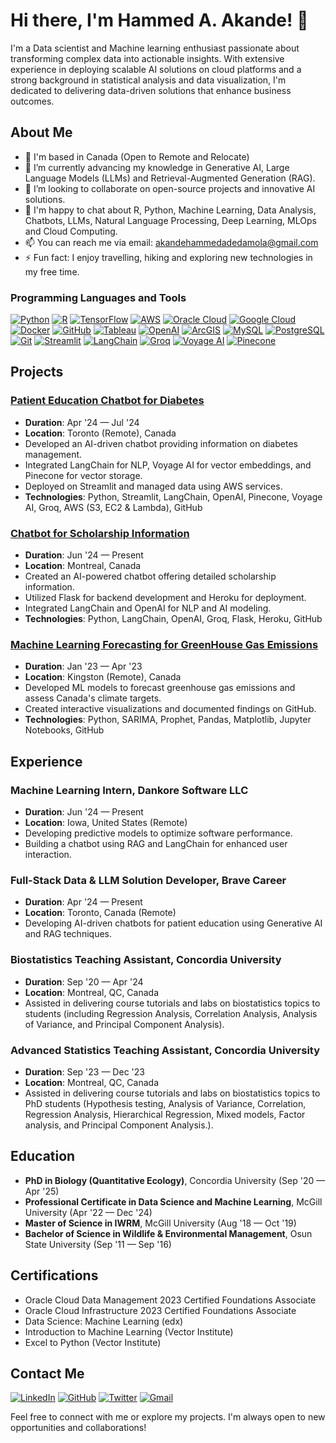 # Hi there, I'm Hammed A. Akande! 👋

I'm a Data scientist and Machine learning enthusiast passionate about transforming complex data into actionable insights. With extensive experience in deploying scalable AI solutions on cloud platforms and a strong background in statistical analysis and data visualization, I'm dedicated to delivering data-driven solutions that enhance business outcomes.

## About Me

- 📍 I'm based in Canada (Open to Remote and Relocate)
- 🌱 I’m currently advancing my knowledge in Generative AI, Large Language Models (LLMs) and Retrieval-Augmented Generation (RAG).
- 👯 I’m looking to collaborate on open-source projects and innovative AI solutions.
- 💬 I'm happy to chat about R, Python, Machine Learning, Data Analysis, Chatbots, LLMs, Natural Language Processing, Deep Learning, MLOps and Cloud Computing.
- 📫 You can reach me via email: [akandehammedadedamola@gmail.com](mailto:akandehammedadedamola@gmail.com)
- ⚡ Fun fact: I enjoy travelling, hiking and exploring new technologies in my free time.


### Programming Languages and Tools
[![Python](https://img.shields.io/badge/Python-3776AB?logo=python&logoColor=white)](https://www.python.org/)
[![R](https://img.shields.io/badge/R-276DC3?logo=r&logoColor=white)](https://www.r-project.org/)
[![TensorFlow](https://img.shields.io/badge/TensorFlow-FF6F00?logo=tensorflow&logoColor=white)](https://www.tensorflow.org/)
[![AWS](https://img.shields.io/badge/Amazon_AWS-232F3E?logo=https://www.google.com/url?sa=i&url=https%3A%2F%2Fwww.zluri.com%2Fcatalog%2Faws-management-console%2F&psig=AOvVaw3WmdaSb9g-M6gTQco1mEMF&ust=1721455755479000&source=images&cd=vfe&opi=89978449&ved=0CBEQjRxqFwoTCJDp-sm4socDFQAAAAAdAAAAABAE&logoColor=white)](https://aws.amazon.com/)
[![Oracle Cloud](https://img.shields.io/badge/Oracle_Cloud-F80000?logo=oracle&logoColor=white)](https://www.oracle.com/cloud/)
[![Google Cloud](https://img.shields.io/badge/Google_Cloud-4285F4?logo=google-cloud&logoColor=white)](https://cloud.google.com/)
[![Docker](https://img.shields.io/badge/Docker-2496ED?logo=docker&logoColor=white)](https://www.docker.com/)
[![GitHub](https://img.shields.io/badge/GitHub-100000?logo=github&logoColor=white)](https://github.com/)
[![Tableau](https://img.shields.io/badge/Tableau-E97627?logo=tableau&logoColor=white)](https://www.tableau.com/)
[![OpenAI](https://img.shields.io/badge/OpenAI-412991?logo=openai&logoColor=white)](https://www.openai.com/)
[![ArcGIS](https://img.shields.io/badge/ArcGIS-0067A3?logo=arcgis&logoColor=white)](https://www.esri.com/en-us/arcgis/about-arcgis/overview)
[![MySQL](https://img.shields.io/badge/MySQL-4479A1?logo=mysql&logoColor=white)](https://www.mysql.com/)
[![PostgreSQL](https://img.shields.io/badge/PostgreSQL-336791?logo=postgresql&logoColor=white)](https://www.postgresql.org/)
[![Git](https://img.shields.io/badge/Git-F05032?logo=git&logoColor=white)](https://git-scm.com/)
[![Streamlit](https://img.shields.io/badge/Streamlit-FF4B4B?logo=streamlit&logoColor=white)](https://streamlit.io/)
[![LangChain](https://img.shields.io/badge/LangChain-000000?logo=langchain&logoColor=white)](https://www.langchain.com/)
[![Groq](https://img.shields.io/badge/Groq-00AEEF?logo=groq&logoColor=white)](https://groq.com/)
[![Voyage AI](https://img.shields.io/badge/Voyage%20AI-FF4B4B?logo=voyage&logoColor=white)](https://www.voyageai.com/)
[![Pinecone](https://img.shields.io/badge/Pinecone-39A78E?logo=pinecone&logoColor=white)](https://www.pinecone.io/)


## Projects

### [Patient Education Chatbot for Diabetes](https://my-chatbot-2407.streamlit.app/)
- **Duration**: Apr '24 — Jul '24
- **Location**: Toronto (Remote), Canada
- Developed an AI-driven chatbot providing information on diabetes management.
- Integrated LangChain for NLP, Voyage AI for vector embeddings, and Pinecone for vector storage.
- Deployed on Streamlit and managed data using AWS services.
- **Technologies**: Python, Streamlit, LangChain, OpenAI, Pinecone, Voyage AI, Groq, AWS (S3, EC2 & Lambda), GitHub

### [Chatbot for Scholarship Information](https://scholarship-chatbot-24.streamlit.app/)
- **Duration**: Jun '24 — Present
- **Location**: Montreal, Canada
- Created an AI-powered chatbot offering detailed scholarship information.
- Utilized Flask for backend development and Heroku for deployment.
- Integrated LangChain and OpenAI for NLP and AI modeling.
- **Technologies**: Python, LangChain, OpenAI, Groq, Flask, Heroku, GitHub

### [Machine Learning Forecasting for GreenHouse Gas Emissions](https://github.com/drhammed/calian_proj/blob/main/GOC_data_analysis.ipynb)
- **Duration**: Jan '23 — Apr '23
- **Location**: Kingston (Remote), Canada
- Developed ML models to forecast greenhouse gas emissions and assess Canada's climate targets.
- Created interactive visualizations and documented findings on GitHub.
- **Technologies**: Python, SARIMA, Prophet, Pandas, Matplotlib, Jupyter Notebooks, GitHub

## Experience

### Machine Learning Intern, Dankore Software LLC
- **Duration**: Jun '24 — Present
- **Location**: Iowa, United States (Remote)
- Developing predictive models to optimize software performance.
- Building a chatbot using RAG and LangChain for enhanced user interaction.

### Full-Stack Data & LLM Solution Developer, Brave Career
- **Duration**: Apr '24 — Present
- **Location**: Toronto, Canada (Remote)
- Developing AI-driven chatbots for patient education using Generative AI and RAG techniques.

### Biostatistics Teaching Assistant, Concordia University
- **Duration**: Sep '20 — Apr '24
- **Location**: Montreal, QC, Canada
- Assisted in delivering course tutorials and labs on biostatistics topics to students (including Regression Analysis, Correlation Analysis, Analysis of Variance, and Principal Component Analysis).

### Advanced Statistics Teaching Assistant, Concordia University

- **Duration**: Sep '23 — Dec '23
- **Location**: Montreal, QC, Canada
- Assisted in delivering course tutorials and labs on biostatistics topics to PhD students (Hypothesis testing, Analysis of Variance, Correlation, Regression Analysis, Hierarchical Regression, Mixed models, Factor analysis, and Principal Component Analysis.).
 


## Education

- **PhD in Biology (Quantitative Ecology)**, Concordia University (Sep '20 — Apr '25)
- **Professional Certificate in Data Science and Machine Learning**, McGill University (Apr '22 — Dec '24)
- **Master of Science in IWRM**, McGill University (Aug '18 — Oct '19)
- **Bachelor of Science in Wildlife & Environmental Management**, Osun State University (Sep '11 — Sep '16)

## Certifications

- Oracle Cloud Data Management 2023 Certified Foundations Associate
- Oracle Cloud Infrastructure 2023 Certified Foundations Associate
- Data Science: Machine Learning (edx)
- Introduction to Machine Learning (Vector Institute)
- Excel to Python (Vector Institute)

## Contact Me
[![LinkedIn](https://img.shields.io/badge/LinkedIn-0077B5?logo=linkedin&logoColor=white)](https://www.linkedin.com/in/hammedadedamolaakande/)
[![GitHub](https://img.shields.io/badge/GitHub-100000?logo=github&logoColor=white)](https://github.com/drhammed)
[![Twitter](https://img.shields.io/badge/Twitter-1DA1F2?logo=twitter&logoColor=white)](https://twitter.com/drhammed)
[![Gmail](https://img.shields.io/badge/Gmail-D14836?logo=gmail&logoColor=white)](mailto:akandehammedadedamola@gmail.com)



Feel free to connect with me or explore my projects. I'm always open to new opportunities and collaborations!

